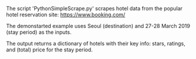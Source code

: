 The script 'PythonSimpleScrape.py' scrapes hotel data from the popular hotel reservation site: https://www.booking.com/

The demonstarted example uses Seoul (destination) and 27-28 March 2019 (stay period) as the inputs.

The output returns a dictionary of hotels with their key info: stars, ratings, and (total) price for the stay period.
